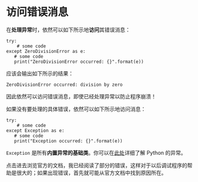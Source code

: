 # 访问错误消息

在**处理异常**时，依然可以如下所示地**访问**其错误消息：

```
try:
    # some code
except ZeroDivisionError as e:
   # some code
   print("ZeroDivisionError occurred: {}".format(e))
```

应该会输出如下所示的结果：

```
ZeroDivisionError occurred: division by zero
```

因此依然可以访问错误消息，即使已经处理异常以防止程序崩溃！

如果没有要处理的具体错误，依然可以如下所示地访问消息：

```
try:
    # some code
except Exception as e:
   # some code
   print("Exception occurred: {}".format(e))
```

`Exception` 是所有**内置异常的基础类**。你可以在[此处](https://docs.python.org/3/library/exceptions.html#bltin-exceptions)详细了解 Python 的异常。

点击进去浏览官方的文档，我已经阅读了部分的错误，这样对于以后调试程序的帮助是很大的；如果出现错误，首先就可能从官方文档中找到原因所在。